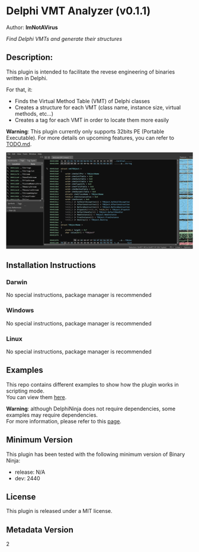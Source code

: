 # Delphi VMT Analyzer (v0.1.1)
Author: **ImNotAVirus**

_Find Delphi VMTs and generate their structures_

## Description:

This plugin is intended to facilitate the revese engineering of binaries written in Delphi.

For that, it:

- Finds the Virtual Method Table (VMT) of Delphi classes
- Creates a structure for each VMT (class name, instance size, virtual methods, etc...)
- Creates a tag for each VMT in order to locate them more easily

**Warning**: This plugin currently only supports 32bits PE (Portable Executable). For more details on upcoming features, you can refer to [TODO.md](./TODO.md).

![example](./assets/example.png)

## Installation Instructions

### Darwin

No special instructions, package manager is recommended

### Windows

No special instructions, package manager is recommended

### Linux

No special instructions, package manager is recommended

## Examples

This repo contains different examples to show how the plugin works in scripting mode.  
You can view them [here](./examples).

**Warning**: although DelphiNinja does not require dependencies, some examples may require dependencies.  
For more information, please refer to this [page](./examples/README.md).

## Minimum Version

This plugin has been tested with the following minimum version of Binary Ninja:

* release: N/A
* dev: 2440

## License

This plugin is released under a MIT license.

## Metadata Version

2

